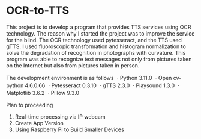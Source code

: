 # OCR-to-TTS

This project is to develop a program that provides TTS services using OCR technology.
The reason why I started the project was to improve the service for the blind.
The OCR technology used pytesseract, and the TTS used gTTS.
I used fluoroscopic transformation and histogram normalization to solve the degradation of recognition in photographs with curvature.
This program was able to recognize text messages not only from pictures taken on the Internet but also from pictures taken in person.

The development environment is as follows
  ㆍPython 3.11.0
  ㆍOpen cv-python 4.6.0.66
  ㆍPytesseract 0.3.10
  ㆍgTTS 2.3.0
  ㆍPlaysound 1.3.0
  ㆍMatplotlib 3.6.2
  ㆍPillow 9.3.0
  
Plan to proceeding
  1. Real-time processing via IP webcam
  2. Create App Version
  3. Using Raspberry Pi to Build Smaller Devices
